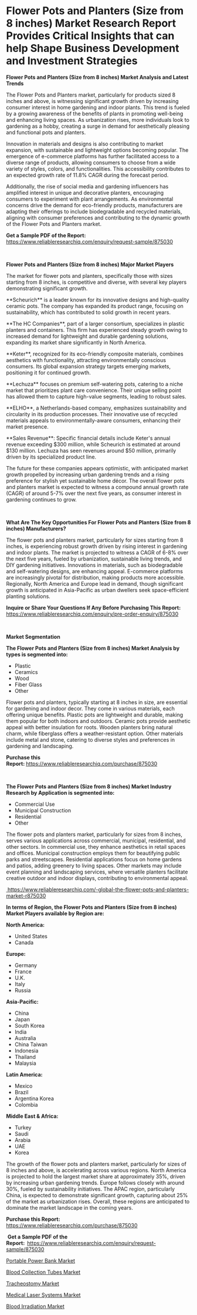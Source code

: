 <p><h1>Flower Pots and Planters (Size from 8 inches) Market Research Report Provides Critical Insights that can help Shape Business Development and Investment Strategies</h1></p><p><strong>Flower Pots and Planters (Size from 8 inches) Market Analysis and Latest Trends</strong></p>
<p><p>The Flower Pots and Planters market, particularly for products sized 8 inches and above, is witnessing significant growth driven by increasing consumer interest in home gardening and indoor plants. This trend is fueled by a growing awareness of the benefits of plants in promoting well-being and enhancing living spaces. As urbanization rises, more individuals look to gardening as a hobby, creating a surge in demand for aesthetically pleasing and functional pots and planters.</p><p>Innovation in materials and designs is also contributing to market expansion, with sustainable and lightweight options becoming popular. The emergence of e-commerce platforms has further facilitated access to a diverse range of products, allowing consumers to choose from a wide variety of styles, colors, and functionalities. This accessibility contributes to an expected growth rate of 11.8% CAGR during the forecast period.</p><p>Additionally, the rise of social media and gardening influencers has amplified interest in unique and decorative planters, encouraging consumers to experiment with plant arrangements. As environmental concerns drive the demand for eco-friendly products, manufacturers are adapting their offerings to include biodegradable and recycled materials, aligning with consumer preferences and contributing to the dynamic growth of the Flower Pots and Planters market.</p></p>
<p><strong>Get a Sample PDF of the Report:&nbsp;</strong> <a href="https://www.reliableresearchiq.com/enquiry/request-sample/875030">https://www.reliableresearchiq.com/enquiry/request-sample/875030</a></p>
<p>&nbsp;</p>
<p><strong>Flower Pots and Planters (Size from 8 inches) Major Market Players</strong></p>
<p><p>The market for flower pots and planters, specifically those with sizes starting from 8 inches, is competitive and diverse, with several key players demonstrating significant growth. </p><p>**Scheurich** is a leader known for its innovative designs and high-quality ceramic pots. The company has expanded its product range, focusing on sustainability, which has contributed to solid growth in recent years. </p><p>**The HC Companies**, part of a larger consortium, specializes in plastic planters and containers. This firm has experienced steady growth owing to increased demand for lightweight and durable gardening solutions, expanding its market share significantly in North America.</p><p>**Keter**, recognized for its eco-friendly composite materials, combines aesthetics with functionality, attracting environmentally conscious consumers. Its global expansion strategy targets emerging markets, positioning it for continued growth.</p><p>**Lechuza** focuses on premium self-watering pots, catering to a niche market that prioritizes plant care convenience. Their unique selling point has allowed them to capture high-value segments, leading to robust sales.</p><p>**ELHO**, a Netherlands-based company, emphasizes sustainability and circularity in its production processes. Their innovative use of recycled materials appeals to environmentally-aware consumers, enhancing their market presence.</p><p>**Sales Revenue**: Specific financial details include Keter's annual revenue exceeding $300 million, while Scheurich is estimated at around $130 million. Lechuza has seen revenues around $50 million, primarily driven by its specialized product line.</p><p>The future for these companies appears optimistic, with anticipated market growth propelled by increasing urban gardening trends and a rising preference for stylish yet sustainable home décor. The overall flower pots and planters market is expected to witness a compound annual growth rate (CAGR) of around 5-7% over the next five years, as consumer interest in gardening continues to grow.</p></p>
<p>&nbsp;</p>
<p><strong>What Are The Key Opportunities For Flower Pots and Planters (Size from 8 inches) Manufacturers?</strong></p>
<p><p>The flower pots and planters market, particularly for sizes starting from 8 inches, is experiencing robust growth driven by rising interest in gardening and indoor plants. The market is projected to witness a CAGR of 6-8% over the next five years, fueled by urbanization, sustainable living trends, and DIY gardening initiatives. Innovations in materials, such as biodegradable and self-watering designs, are enhancing appeal. E-commerce platforms are increasingly pivotal for distribution, making products more accessible. Regionally, North America and Europe lead in demand, though significant growth is anticipated in Asia-Pacific as urban dwellers seek space-efficient planting solutions.</p></p>
<p><strong>Inquire or Share Your Questions If Any Before Purchasing This Report:</strong> <a href="https://www.reliableresearchiq.com/enquiry/pre-order-enquiry/875030">https://www.reliableresearchiq.com/enquiry/pre-order-enquiry/875030</a></p>
<p>&nbsp;</p>
<p><strong>Market Segmentation</strong></p>
<p><strong>The Flower Pots and Planters (Size from 8 inches) Market Analysis by types is segmented into:</strong></p>
<p><ul><li>Plastic</li><li>Ceramics</li><li>Wood</li><li>Fiber Glass</li><li>Other</li></ul></p>
<p><p>Flower pots and planters, typically starting at 8 inches in size, are essential for gardening and indoor decor. They come in various materials, each offering unique benefits. Plastic pots are lightweight and durable, making them popular for both indoors and outdoors. Ceramic pots provide aesthetic appeal with better insulation for roots. Wooden planters bring natural charm, while fiberglass offers a weather-resistant option. Other materials include metal and stone, catering to diverse styles and preferences in gardening and landscaping.</p></p>
<p><strong>Purchase this Report:&nbsp;</strong><a href="https://www.reliableresearchiq.com/purchase/875030">https://www.reliableresearchiq.com/purchase/875030</a></p>
<p>&nbsp;</p>
<p><strong>The Flower Pots and Planters (Size from 8 inches) Market Industry Research by Application is segmented into:</strong></p>
<p><ul><li>Commercial Use</li><li>Municipal Construction</li><li>Residential</li><li>Other</li></ul></p>
<p><p>The flower pots and planters market, particularly for sizes from 8 inches, serves various applications across commercial, municipal, residential, and other sectors. In commercial use, they enhance aesthetics in retail spaces and offices. Municipal construction employs them for beautifying public parks and streetscapes. Residential applications focus on home gardens and patios, adding greenery to living spaces. Other markets may include event planning and landscaping services, where versatile planters facilitate creative outdoor and indoor displays, contributing to environmental appeal.</p></p>
<p><a href="https://www.reliableresearchiq.com/-global-the-flower-pots-and-planters-market-r875030">&nbsp;https://www.reliableresearchiq.com/-global-the-flower-pots-and-planters-market-r875030</a></p>
<p><strong>In terms of Region, the Flower Pots and Planters (Size from 8 inches) Market Players available by Region are:</strong></p>
<p>
    <p> <strong> North America: </strong>
        <ul>
            <li>United States</li>
            <li>Canada</li>
        </ul>
        </p> 
    <p> <strong> Europe: </strong>
        <ul>
            <li>Germany</li>
            <li>France</li>
            <li>U.K.</li>
            <li>Italy</li>
            <li>Russia</li>
        </ul>
        </p> 
    <p> <strong> Asia-Pacific: </strong>
        <ul>
            <li>China</li>
            <li>Japan</li>
            <li>South Korea</li>
            <li>India</li>
            <li>Australia</li>
            <li>China Taiwan</li>
            <li>Indonesia</li>
            <li>Thailand</li>
            <li>Malaysia</li>
        </ul>
        </p> 
    <p> <strong> Latin America: </strong>
        <ul>
            <li>Mexico</li>
            <li>Brazil</li>
            <li>Argentina Korea</li>
            <li>Colombia</li>
        </ul>
        </p> 
    <p> <strong> Middle East & Africa: </strong>
        <ul>
            <li>Turkey</li>
            <li>Saudi</li>
            <li>Arabia</li>
            <li>UAE</li>
            <li>Korea</li>
        </ul>
    </p>
    </p>
<p><p>The growth of the flower pots and planters market, particularly for sizes of 8 inches and above, is accelerating across various regions. North America is projected to hold the largest market share at approximately 35%, driven by increasing urban gardening trends. Europe follows closely with around 30%, fueled by sustainability initiatives. The APAC region, particularly China, is expected to demonstrate significant growth, capturing about 25% of the market as urbanization rises. Overall, these regions are anticipated to dominate the market landscape in the coming years.</p></p>
<p><strong>Purchase this Report: </strong><a href="https://www.reliableresearchiq.com/purchase/875030">https://www.reliableresearchiq.com/purchase/875030</a></p>
<p>&nbsp;<strong>Get a Sample PDF of the Report:&nbsp;&nbsp;</strong><a href="https://www.reliableresearchiq.com/enquiry/request-sample/875030">https://www.reliableresearchiq.com/enquiry/request-sample/875030</a></p>
<p><strong></strong></p>
<p><p><a href="https://www.linkedin.com/pulse/portable-power-bank-market-overview-global-trends-vfoce?trackingId=WkLqYExiSN6AQkP4QmMIqA%3D%3D">Portable Power Bank Market</a></p><p><a href="https://www.linkedin.com/pulse/blood-collection-tubes-market-global-insights-sales-trends-njenc?trackingId=8dAC%2Fkv9TPeywqveBIcfdQ%3D%3D">Blood Collection Tubes Market</a></p><p><a href="https://www.linkedin.com/pulse/tracheostomy-market-global-insights-sales-trends-2024-byuic?trackingId=0lv%2FDBfkR7O8%2FcV3Tz6W9w%3D%3D">Tracheostomy Market</a></p><p><a href="https://www.linkedin.com/pulse/global-medical-laser-systems-market-exploring-share-trends-jgfnc?trackingId=u30fyw3kQ7KqCztlnB5RDg%3D%3D">Medical Laser Systems Market</a></p><p><a href="https://www.linkedin.com/pulse/blood-irradiation-market-trends-detailed-study-its-segmentation-bfl5c?trackingId=5UTIX%2BttSPiC8DLBvLgnzg%3D%3D">Blood Irradiation Market</a></p></p>
